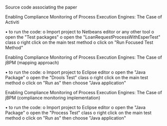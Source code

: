 Source code associating the paper 

Enabling Compliance Monitoring of Process Execution Engines: The Case of Activiti

•	to run the code:
o	Import project to Netbeans editor or any other tool
o	open the  "Test packages"
o	open the "LoanRequestProcessWithEsperTest" class
o	right click on the main test method
o	click on "Run Focused Test Method"

Enabling Compliance Monitoring of Process Execution Engines: The Case of jBPM (mapping approach)

•	to run the code:
o	Import project to Eclipse editor 
o	open the  "Java Package"
o	open the "Drools Test" class
o	right click on the main test method
o	click on "Run as" then choose "Java application"

Enabling Compliance Monitoring of Process Execution Engines: The Case of jBPM (compliance monitoring implementation)

•	to run the code:
o	Import project to Eclipse editor 
o	open the  "Java Package"
o	open the "Process Test" class
o	right click on the main test method
o	click on "Run as" then choose "Java application"


